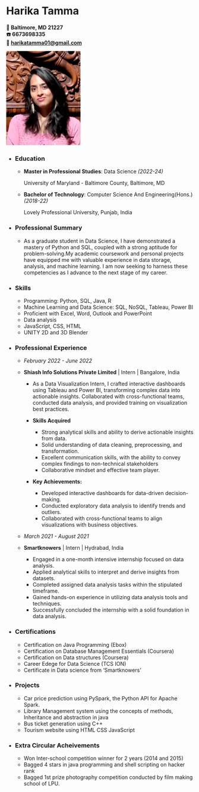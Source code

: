 # Harika Tamma
**📍 Baltimore, MD 21227**  
**☎️  6673698335**  
**📧 harikatamma01@gmail.com**

<img src = "https://github.com/harika003/UMBC-DATA606-Capstone/blob/main/data/Headshot.jpeg" width="200">

 * ### Education 
   * **Master in Professional Studies**: Data Science *(2022-24)*
     
     University of Maryland - Baltimore County, Baltimore, MD
   * **Bachelor of Technology**: Computer Science And Engineering(Hons.) *(2018-22)*
     
     Lovely Professional University, Punjab, India
 * ### Professional Summary
   * As a graduate student in Data Science, I have demonstrated a mastery of Python and SQL, coupled with a strong aptitude for problem-solving.My academic coursework and personal projects have equipped me with valuable experience in data storage, analysis, and machine learning. I am now seeking to harness these competencies as I advance to the next stage of my career. 
 * ### Skills
   - Programming: Python, SQL, Java, R
   - Machine Learning and Data Science: SQL, NoSQL, Tableau, Power BI
   - Proficient with Excel, Word, Outlook and PowerPoint
   - Data analysis
   - JavaScript, CSS, HTML
   - UNITY 2D and 3D Blender

* ### Professional Experience
  * *February 2022 - June 2022*
  * **Shiash Info Solutions Private Limited** | Intern | Bangalore, India
     - As a Data Visualization Intern, I crafted interactive dashboards using Tableau and Power BI, transforming complex data into actionable insights.
    Collaborated with cross-functional teams, conducted data analysis, and provided training on visualization best practices. 
      * **Skills Acquired**
        * Strong analytical skills and ability to derive actionable insights from data.
        * Solid understanding of data cleaning, preprocessing, and transformation.
        * Excellent communication skills, with the ability to convey complex findings to non-technical stakeholders
        * Collaborative mindset and effective team player.

      * **Key Achievements:**
        * Developed interactive dashboards for data-driven decision-making.
        *	Conducted exploratory data analysis to identify trends and outliers.
        *	Collaborated with cross-functional teams to align visualizations with business objectives.

   * *March 2021 - August 2021*
   * **Smartknowers** | Intern | Hydrabad, India
       - Engaged in a one-month intensive internship focused on data analysis.
       -  Applied analytical skills to interpret and derive insights from datasets.
       -   Completed assigned data analysis tasks within the stipulated timeframe.
       -   Gained hands-on experience in utilizing data analysis tools and techniques.
       -   Successfully concluded the internship with a solid foundation in data analysis.

* ### Certifications
  * Certification on Java Programming (Ebox) 
  * Certification on Database Management Essentials (Coursera)
  * Certification on Data structures (Coursera)
  * Career Edege for Data Science (TCS ION)
  * Certificate in Data science from ‘Smartknowers’
    
* ### Projects
  * Car price prediction using PySpark, the Python API for Apache Spark.
  * Library Management system using the concepts of methods, Inheritance and abstraction in java
  * Bus ticket generation using C++
  * Tourism website using HTML CSS JavaScript

* ### Extra Circular Acheivements
  * Won Inter-school competition winner for 2 years (2014 and 2015)
  * Bagged 4 stars in java programming and shell scripting on hacker rank
  * Bagged 1st prize photography competition conducted by film making school of LPU.


